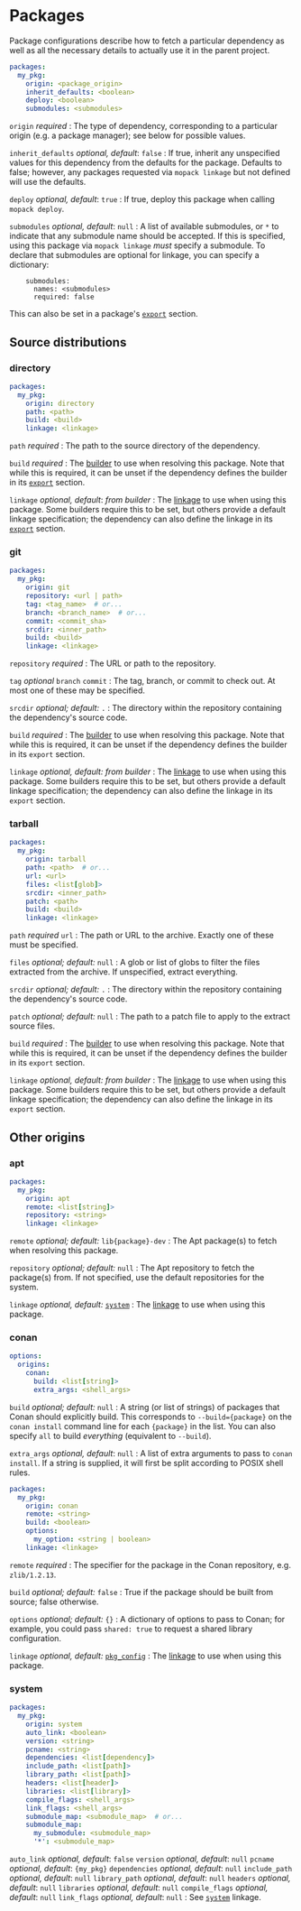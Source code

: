# Packages

Package configurations describe how to fetch a particular dependency as well as
all the necessary details to actually use it in the parent project.

```yaml
packages:
  my_pkg:
    origin: <package_origin>
    inherit_defaults: <boolean>
    deploy: <boolean>
    submodules: <submodules>
```

`origin` <span class="subtitle">*required*</span>
: The type of dependency, corresponding to a particular origin (e.g. a package
  manager); see below for possible values.

`inherit_defaults` <span class="subtitle">*optional, default*: `false`</span>
: If true, inherit any unspecified values for this dependency from the defaults
  for the package. Defaults to false; however, any packages requested via
  `mopack linkage` but not defined will use the defaults.

`deploy` <span class="subtitle">*optional, default*: `true`</span>
: If true, deploy this package when calling `mopack deploy`.

`submodules` <span class="subtitle">*optional, default*: `null`</span>
: A list of available submodules, or `*` to indicate that any submodule name
  should be accepted. If this is specified, using this package via `mopack
  linkage` *must* specify a submodule. To declare that submodules are optional for
  linkage, you can specify a dictionary:

        submodules:
          names: <submodules>
          required: false

  This can also be set in a package's [`export`](file-structure.md#exports)
  section.

## Source distributions

### directory

```yaml
packages:
  my_pkg:
    origin: directory
    path: <path>
    build: <build>
    linkage: <linkage>
```

`path` <span class="subtitle">*required*</span>
: The path to the source directory of the dependency.

`build` <span class="subtitle">*required*</span>
: The [builder](builders.md) to use when resolving this package. Note that while
  this is required, it can be unset if the dependency defines the builder in its
  [`export`](file-structure.md#exports) section.

`linkage` <span class="subtitle">*optional, default*: *from builder*</span>
: The [linkage](linkage.md) to use when using this package. Some builders require
  this to be set, but others provide a default linkage specification; the
  dependency can also define the linkage in its
  [`export`](file-structure.md#exports) section.

### git

```yaml
packages:
  my_pkg:
    origin: git
    repository: <url | path>
    tag: <tag_name>  # or...
    branch: <branch_name>  # or...
    commit: <commit_sha>
    srcdir: <inner_path>
    build: <build>
    linkage: <linkage>
```

`repository` <span class="subtitle">*required*</span>
: The URL or path to the repository.

`tag` <span class="subtitle">*optional*</span>
`branch`
`commit`
: The tag, branch, or commit to check out. At most one of these may be
  specified.

`srcdir` <span class="subtitle">*optional; default:* `.`</span>
: The directory within the repository containing the dependency's source code.

`build` <span class="subtitle">*required*</span>
: The [builder](builders.md) to use when resolving this package. Note that while
  this is required, it can be unset if the dependency defines the builder in its
  `export` section.

`linkage` <span class="subtitle">*optional, default: from builder*</span>
: The [linkage](linkage.md) to use when using this package. Some builders require
  this to be set, but others provide a default linkage specification; the
  dependency can also define the linkage in its `export` section.

### tarball

```yaml
packages:
  my_pkg:
    origin: tarball
    path: <path>  # or...
    url: <url>
    files: <list[glob]>
    srcdir: <inner_path>
    patch: <path>
    build: <build>
    linkage: <linkage>
```

`path` <span class="subtitle">*required*</span>
`url`
: The path or URL to the archive. Exactly one of these must be specified.

`files` <span class="subtitle">*optional; default:* `null`</span>
: A glob or list of globs to filter the files extracted from the archive. If
  unspecified, extract everything.

`srcdir` <span class="subtitle">*optional; default:* `.`</span>
: The directory within the repository containing the dependency's source code.

`patch` <span class="subtitle">*optional; default:* `null`</span>
: The path to a patch file to apply to the extract source files.

`build` <span class="subtitle">*required*</span>
: The [builder](builders.md) to use when resolving this package. Note that while
  this is required, it can be unset if the dependency defines the builder in its
  `export` section.

`linkage` <span class="subtitle">*optional, default: from builder*</span>
: The [linkage](linkage.md) to use when using this package. Some builders require
  this to be set, but others provide a default linkage specification; the
  dependency can also define the linkage in its `export` section.

## Other origins

### apt

```yaml
packages:
  my_pkg:
    origin: apt
    remote: <list[string]>
    repository: <string>
    linkage: <linkage>
```

`remote` <span class="subtitle">*optional; default:* `lib{package}-dev`</span>
: The Apt package(s) to fetch when resolving this package.

`repository` <span class="subtitle">*optional; default:* `null`</span>
: The Apt repository to fetch the package(s) from. If not specified, use the
  default repositories for the system.

`linkage` <span class="subtitle">*optional, default:* [`system`](linkage.md#system)</span>
: The [linkage](linkage.md) to use when using this package.

### conan

```yaml
options:
  origins:
    conan:
      build: <list[string]>
      extra_args: <shell_args>
```

`build` <span class="subtitle">*optional; default:* `null`</span>
: A string (or list of strings) of packages that Conan should explicitly build.
  This corresponds to `--build={package}` on the `conan install` command line
  for each `{package}` in the list. You can also specify `all` to build
  *everything* (equivalent to `--build`).

`extra_args` <span class="subtitle">*optional, default*: `null`</span>
: A list of extra arguments to pass to `conan install`. If a string is supplied,
  it will first be split according to POSIX shell rules.

```yaml
packages:
  my_pkg:
    origin: conan
    remote: <string>
    build: <boolean>
    options:
      my_option: <string | boolean>
    linkage: <linkage>
```

`remote` <span class="subtitle">*required*</span>
: The specifier for the package in the Conan repository, e.g. `zlib/1.2.13`.

`build` <span class="subtitle">*optional; default:* `false`</span>
: True if the package should be built from source; false otherwise.

`options` <span class="subtitle">*optional; default:* `{}`</span>
: A dictionary of options to pass to Conan; for example, you could pass
  `shared: true` to request a shared library configuration.

`linkage` <span class="subtitle">*optional, default:* [`pkg_config`](linkage.md#pkg_config)</span>
: The [linkage](linkage.md) to use when using this package.

### system

```yaml
packages:
  my_pkg:
    origin: system
    auto_link: <boolean>
    version: <string>
    pcname: <string>
    dependencies: <list[dependency]>
    include_path: <list[path]>
    library_path: <list[path]>
    headers: <list[header]>
    libraries: <list[library]>
    compile_flags: <shell_args>
    link_flags: <shell_args>
    submodule_map: <submodule_map>  # or...
    submodule_map:
      my_submodule: <submodule_map>
      '*': <submodule_map>
```

`auto_link` <span class="subtitle">*optional, default*: `false`</span>
`version` <span class="subtitle">*optional, default*: `null`</span>
`pcname` <span class="subtitle">*optional, default*: `{my_pkg}`</span>
`dependencies` <span class="subtitle">*optional, default*: `null`</span>
`include_path` <span class="subtitle">*optional, default*: `null`</span>
`library_path` <span class="subtitle">*optional, default*: `null`</span>
`headers` <span class="subtitle">*optional, default*: `null`</span>
`libraries` <span class="subtitle">*optional, default*: `null`</span>
`compile_flags` <span class="subtitle">*optional, default*: `null`</span>
`link_flags` <span class="subtitle">*optional, default*: `null`</span>
: See [`system`](linkage.md#pathsystem) linkage.
